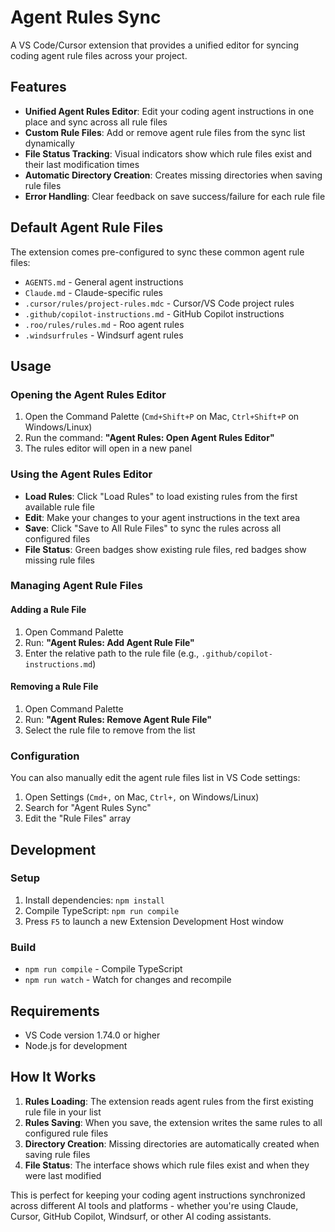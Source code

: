 # Agent Rules Sync

A VS Code/Cursor extension that provides a unified editor for syncing coding agent rule files across your project.

## Features

- **Unified Agent Rules Editor**: Edit your coding agent instructions in one place and sync across all rule files
- **Custom Rule Files**: Add or remove agent rule files from the sync list dynamically  
- **File Status Tracking**: Visual indicators show which rule files exist and their last modification times
- **Automatic Directory Creation**: Creates missing directories when saving rule files
- **Error Handling**: Clear feedback on save success/failure for each rule file

## Default Agent Rule Files

The extension comes pre-configured to sync these common agent rule files:
- `AGENTS.md` - General agent instructions
- `Claude.md` - Claude-specific rules
- `.cursor/rules/project-rules.mdc` - Cursor/VS Code project rules
- `.github/copilot-instructions.md` - GitHub Copilot instructions
- `.roo/rules/rules.md` - Roo agent rules  
- `.windsurfrules` - Windsurf agent rules

## Usage

### Opening the Agent Rules Editor

1. Open the Command Palette (`Cmd+Shift+P` on Mac, `Ctrl+Shift+P` on Windows/Linux)
2. Run the command: **"Agent Rules: Open Agent Rules Editor"**
3. The rules editor will open in a new panel

### Using the Agent Rules Editor

- **Load Rules**: Click "Load Rules" to load existing rules from the first available rule file
- **Edit**: Make your changes to your agent instructions in the text area
- **Save**: Click "Save to All Rule Files" to sync the rules across all configured files
- **File Status**: Green badges show existing rule files, red badges show missing rule files

### Managing Agent Rule Files

#### Adding a Rule File
1. Open Command Palette
2. Run: **"Agent Rules: Add Agent Rule File"**
3. Enter the relative path to the rule file (e.g., `.github/copilot-instructions.md`)

#### Removing a Rule File
1. Open Command Palette  
2. Run: **"Agent Rules: Remove Agent Rule File"**
3. Select the rule file to remove from the list

### Configuration

You can also manually edit the agent rule files list in VS Code settings:

1. Open Settings (`Cmd+,` on Mac, `Ctrl+,` on Windows/Linux)
2. Search for "Agent Rules Sync"
3. Edit the "Rule Files" array

## Development

### Setup
1. Install dependencies: `npm install`
2. Compile TypeScript: `npm run compile`
3. Press `F5` to launch a new Extension Development Host window

### Build
- `npm run compile` - Compile TypeScript
- `npm run watch` - Watch for changes and recompile

## Requirements

- VS Code version 1.74.0 or higher
- Node.js for development

## How It Works

1. **Rules Loading**: The extension reads agent rules from the first existing rule file in your list
2. **Rules Saving**: When you save, the extension writes the same rules to all configured rule files
3. **Directory Creation**: Missing directories are automatically created when saving rule files
4. **File Status**: The interface shows which rule files exist and when they were last modified

This is perfect for keeping your coding agent instructions synchronized across different AI tools and platforms - whether you're using Claude, Cursor, GitHub Copilot, Windsurf, or other AI coding assistants. 